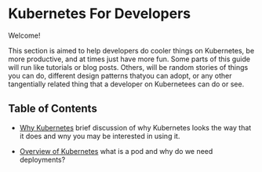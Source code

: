 # Kubernetes For Developers

Welcome!

This section is aimed to help developers do cooler things on Kubernetes, be
more productive, and at times just have more fun.
Some parts of this guide will run like tutorials or blog posts.
Others, will be random stories of things you can do, different design patterns
thatyou can adopt, or any other tangentially related thing that a developer on
Kubernetees can do or see.

## Table of Contents
* [Why Kubernetes](./why-kubernetes.md) brief discussion of why Kubernetes looks
  the way that it does and wny you may be interested in using it.
  
* [Overview of Kubernetes](./overview.md) what is a pod and why do we need deployments?
